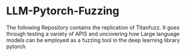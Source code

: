 # LLM-Pytorch-Fuzzing


The following Repository contains the replication of Titanfuzz.
It goes through testing a variety of APIS and uncovering how Large language models can be employed as a fuzzing tool in the deep learning library pytorch